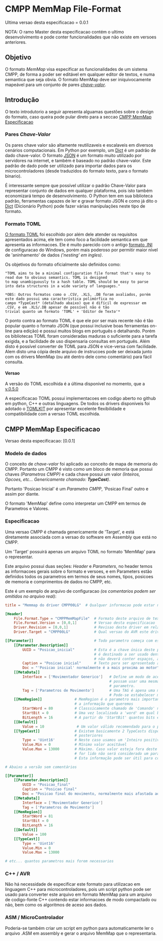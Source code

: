 # CMPP MemMap File-Format


Ultima versao desta especificacao = 0.0.1

NOTA: O ramo Master desta especificacao contém o ultimo desenvolvimento e pode conter funcionalidades que não existe
em versoes anteriores.

## Objetivo


O formato *MemMap* visa especificar as funcionalidades de um sistema CMPP, de forma a poder ser editável em qualquer
editor de textos, e numa semantica que seja obvia. O formato MemMap deve ser iniquivocamente mapeável para um
conjunto de pares [*chave-valor*][3].

[3]: https://en.wikipedia.org/wiki/Attribute%E2%80%93value_pair.


## Introdução

O texto introdutorio a seguir apresenta alguamas questões sobre o design do formato, caso queira pode pular direto para
a seccao [CMPP MemMap Especificacao](#user-content-CMPP-MemMap-Especificacao)


### Pares *Chave-Valor*

Os pares chave valor são altamente reutilizaveis e escalaveis em diversos cenários computacionais. Em Python por exemplo,
um [Dict][1] é um padrão de dado chave-valor. O formato [JSON][2] é um formato muito utilizado por servidores na internet, e
também é baseado no padrão chave-valor. Este padrão de dado pode ser utilizado para importar dados para os
microcontroladores (desde traduzidos do formato texto, para o formato binario).

É interessante sempre que possível utilizar o padrão Chave-Valor para representar conjunto de dados em qualquer plataforma,
pois isto também economizará tempo de desenvolvimento. O Python tem em sua biblioteca padrão, ferramentas capazes de
ler e gravar formato JSON e como já dito o [Dict][2] (Dicionário Python) pode fazer várias manipulações neste tipo de
formato.

[1]: https://docs.python.org/3/tutorial/datastructures.html#dictionaries
[2]: https://en.wikipedia.org/wiki/JSON



### Formato TOML


[O formato TOML][4] foi escolhido por além dele atender os requisitos apresentados acima, ele tem como foco a facilidade
semantica em que apresenta as informacoes. Ele é muito parecido com o antigo [formato .INI][5] de configuracao do Windows,
porém mais poderoso por permitir maior nível de 'aninhamento' de dados *('nesting' em ingles)*.


Os objetivos do formato oficialmente são definidos como:
```
"TOML aims to be a minimal configuration file format that's easy to read due to obvious semantics. TOML is designed
to map unambiguously to a hash table. TOML should be easy to parse into data structures in a wide variety of languages."
```

[4]: https://github.com/toml-lang/toml/tree/v0.5.0#user-content-table
[5]: https://en.wikipedia.org/wiki/INI_file

```
*OBS: Outros formatos como o .CSV, .XLS, .DB foram avaliados, porém este dado possui uma característica polimórfica no
campo *TypeCast* (detalhado abaixo) que é difícil de expressar em .CSV, e em .XLS/.DB apesar de possível não é tão
trivial quanto um formato 'TOML' + 'Editor de Texto'*
```

O ponto contra ao formato TOML é que ele por ser mais recente não é tão popular quanto o formato JSON (que possui
inclusive boas ferramentas on-line para edição) e possui muitos blogs em português o detalhando. Porém os bibliotecas
TOML foram consideradas maduras o suficiente para a tarefa exigida, e a facilidade de uso dispensaria consultas em
português. Além disto é possível converter de TOML para JSON e vice-versa com facilidade. Alem disto
uma cópia deste arquivo de instrucoes pode ser deixada junto com os drivers MemMap (ou até dentro dele como comentário)
para fácil consulta.


#### Versao

A versão do TOML escolhida é a última disponível no momento, que a [v.0.5.0][6]

A especificacao TOML possui implementacoes em codigo aberto no github em python, C++ e outras linguagens. De todos
os drivers disponíveis foi adotado o [TOMLKIT][7] por apresentar excelente flexibilidade e compatibilidade com a
versao TOML escolhida.

[6]: https://github.com/toml-lang/toml/blob/master/versions/en/toml-v0.5.0.md
[7]: https://github.com/sdispater/tomlkit


## CMPP MemMap Especificacao


Versao desta especificacao: [0.0.1]

### Modelo de dados

O conceito de *chave-valor* foi aplicado ao conceito de mapa de memoria do CMPP. Portanto um CMPP é visto como um
bloco de memoria que possui chaves *(Parametros CMPP)* e cada chave possui um valor *(Inteiros, Opcoes, etc...
Genericamente chamado: **TypeCast**)*.

Portanto 'Posicao Inicial' é um *Parametro CMPP*, 'Posicao Final' outro e assim por diante.

O formato 'MemMap' define como interpretar um CMPP em termos de Parametros e Valores.

### Especificacao

Uma versao CMPP é chamada genericamente de 'Target', e está diretamente associada com a versao do software em Assembly
que está no CMPP.

Um 'Target' possuirá apenas um arquivo TOML no formato 'MemMap' para o representar.

Este arquivo possui duas seções: *Header* e *Parameters*, no header temos as informacoes gerais sobre o formato e
versoes, e em Parameters estão definidos todos os parametros em termos de seus nomes, tipos, posicoes de memoria e
comprimentos de dados no CMPP, etc.

Este é um exemplo de arquivo de configuracao *(os comentarios podem ser omitidos no arquivo real)*:

```toml
title = "Memmap do driver CMPP00LG"  # Qualquer informacao pode estar no título

[Header]
    File.Format.Type = "CMPPMemMapFile"  # Formato deste arquivo de texto
    File.Format.Version = [0,0,1]        # Versao desta especificacao
    Driver.Revision = [0,0,1]            # Revisao deste driver em relacao ao software CMPP
    Driver.Target = "CMPP00LG"           # Qual versao do AVR este driver especifica

[[Parameter]]                            # Todo parametro começa com esta chave
    [[Parameter.Description]]
        UUID = "Posicao_inicial"         # Esta é a chave única deste parametro, não pode conter outro igual no arquivo.
                                         # é destinado a ser usado dentro da linguagem de programação pelo programador
                                         # não deverá conter espaços, acentos ou caracteres especiais.
        Caption = "Posicao inicial"      # Texto para ser apresentado ao cliente/humano
        Doc = "'Posicao inicial' normalmente é a mais proxima ao motor"   # Dica de uso do comando
    [[MetaData]]
        Interface = ['Movimentador Generico']   # Define um modo de acesso aos parametros. Permite que varios parametros
                                                # possam usar uma mesma posicao de memória. Pode haver mais de um por
                                                # parametro.
        Tag = ['Parametros de Movimento']       # Uma TAG é apena uma modo conveniente de filtrar grupos de parametros
                                                # Pode-se estabelecer mais de uma tag por parametro.
    [[MemRegion]]               # MemRegion é o parametro mais importante, ele indica qual bloco de memoria ontem
                                # a informação que queremos
        StartWord = 80          # Classsicamente chamado de 'Comando' nas versões classicas do protocolo CMPP
        StartBit = 0            # Uma vez localizada a 'word' em qual bit começa a informação que queremos
        BitLength = 16          # A partir do 'StartBit' quantos bits é o comprimento da nossa informação
    [[Default]]
        Value = 10               # Um valor válido recomendado para o parãmetro caso não exista outro disponível
    [[TypeCast]]                # Existem basicamente 2 TypeCasts disponíveis, e eles podem ser extendidos em versões
                                # posteriores
        Type = 'Uint16'         # Neste caso usamos um 'Inteiro positivo de 16 bits'
        Value.Min = 0           # Mínimo valor aceitável
        Value.Max = 13000       # Máximo. Caso valor esteja fora deste range não será enviado para o CMPP, e se
                                # for lido não será considerado um parâmetro válido
                                # Esta informação pode ser útil para compactar os dados em plataformas microcontroladas

# Abaixo a versão sem comentários

[[Parameter]]
    [[Parameter.Description]]
        UUID = "Posicao_final"
        Caption = "Posicao final"
        Doc = "Posicao final do movimento, normalmente mais afastada ao motor"
    [[MetaData]]
        Interface = ['Movimentador Generico']
        Tag = ['Parametros de Movimento']
    [[MemRegion]]
        StartWord = 81
        StartBit = 0
        BitLength = 16
    [[Default]]
        Value = 100
    [[TypeCast]]
        Type = 'Uint16'
        Value.Min = 0
        Value.Max = 13000

# etc... quantos parametros mais forem necessarios

```


### C++ / AVR

Não há necessidade de especificar este formato para utilizacao em linguagem C++ para microcontroladores, pois um
script python pode ser usado para converter este arquivo em formato MemMap para um arquivo de codigo-fonte C++
contendo estar informacoes de modo compactado ou não, bem como os algoritmos de aceso aos dados.

### ASM / MicroControlador

Poderia-se também criar um script em python para automaticamente ler o arquivo .ASM em assembly e gerar o
arquivo MemMap que o representaria.







